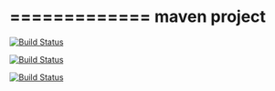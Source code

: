 =============
maven project
=============

[![Build Status](http://adminlogs.ddns.net:8080/buildStatus/icon?job=instavote%2Fworker-build&style=plastic)](http://adminlogs.ddns.net:8080/job/instavote/job/worker-build/)

[![Build Status](http://adminlogs.ddns.net:8080/buildStatus/icon?job=instavote%2Fworker-build&style=flat)](http://adminlogs.ddns.net:8080/job/instavote/job/worker-build/)

[![Build Status](http://adminlogs.ddns.net:8080/buildStatus/icon?job=instavote%2Fworker-build&style=flat-square)](http://adminlogs.ddns.net:8080/job/instavote/job/worker-build/)
